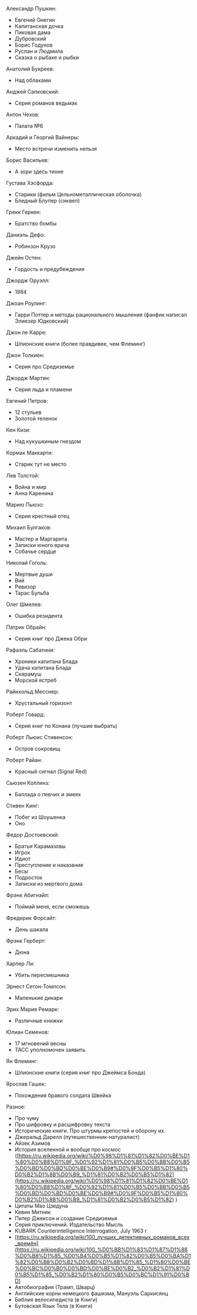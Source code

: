 Александр Пушкин:
- Евгений Онегин
- Капитанская дочка
- Пиковая дама
- Дубровский
- Борис Годунов
- Руслан и Людмила
- Сказка о рыбаке и рыбки

Анатолий Букреев:
- Над облаками

Анджей Сапковский:
- Серия романов ведьмак

Антон Чехов:
- Палата №6

Аркадий и Георгий Вайнеры:
- Место встречи изменить нельзя

Борис Васильев:
- А зори здесь тихие

Густава Хэсфорда:
- Старики (фильм Цельнометаллическая оболочка)
- Бледный Блупер (сиквел)

Грекк Геркен:
- Братство бомбы

Даниэль Дефо:
- Робинзон Крузо

Джейн Остен:
- Гордость и предубеждения

Джордж Оруэлл:
- 1984

Джоан Роулинг:
- Гарри Поттер и методы рационального мышления (фанфик написал Элиезер Юдковский)

Джон ле Карре:
- Шпионские книги (более правдивее, чем Флеминг)

Джон Толкиен:
- Серия про Средиземье

Джордж Мартин:
- Серия льда и пламени

Евгений Петров:
- 12 стульев
- Золотой теленок

Кен Кизи:
- Над кукушкиным гнездом

Кормак Маккарти:
- Старик тут не место

Лев Толстой:
- Война и мир
- Анна Каренина

Марию Пьюзо:
- Серия крестный отец

Михаил Булгаков:
- Мастер и Маргарита
- Записки юного врача
- Собачье сердце

Николай Гоголь:
- Мертвые души
- Вий
- Ревизор
- Тарас Бульба

Олег Шмелев:
- Ошибка резидента

Патрик Обрайн:
- Серия книг про Джека Обри

Рафаэль Сабатини:
- Хроники капитана Блада
- Удача капитана Блада
- Скарамуш
- Морской ястреб

Райнхольд Месснер:
- Хрустальный горизонт

Роберт Говард:
- Серия книг по Конана (лучшие выбрать)

Роберт Льюис Стивенсон:
- Остров сокровищ

Роберт Райан:
- Красный сигнал (Signal Red)

Сьюзен Коллинз:
- Баллада о певчих и змеях

Стивен Кинг:
- Побег из Шоушенка
- Оно

Федор Достоевский:
- Братья Карамазовы
- Игрок
- Идиот
- Преступление и наказание
- Бесы
- Подросток
- Записки из мертвого дома

Фрэнк Абигнэйл:
- Поймай меня, если сможешь

Фредерик Форсайт:
- День шакала

Фрэнк Герберт:
- Дюна

Харпер Ли:
- Убить пересмешника

Эрнест Сетон-Томпсон:
- Маленькие дикари

Эрих Мария Ремарк:
- Различные книжки

Юлиан Семенов:
- 17 мгновений весны
- ТАСС уполномочен заявить

Ян Флеминг:
- Шпионские книги (серия книг про Джеймса Бонда)

Ярослав Гашек:
- Похождения бравого солдата Швейка

Разное:
- Про чуму
- Про шифровку и расшифровку текста
- Исторические книги. Про штурмы крепостей и оборону их.
- Джеральд Дарелл (путешественник-натуралист)
- Айзек Азимов
- История вселенной и вообще про космос ([https://ru.wikipedia.org/wiki/%D0%98%D1%81%D1%82%D0%BE%D1%80%D0%B8%D1%8F_%D0%92%D1%81%D0%B5%D0%BB%D0%B5%D0%BD%D0%BD%D0%BE%D0%B9#%D0%9F%D0%B5%D1%80%D0%B2%D1%8B%D0%B9_%D1%81%D0%B2%D0%B5%D1%82](https://ru.wikipedia.org/wiki/%D0%98%D1%81%D1%82%D0%BE%D1%80%D0%B8%D1%8F_%D0%92%D1%81%D0%B5%D0%BB%D0%B5%D0%BD%D0%BD%D0%BE%D0%B9#%D0%9F%D0%B5%D1%80%D0%B2%D1%8B%D0%B9_%D1%81%D0%B2%D0%B5%D1%82) )
- Цитаты Мао Цзедуна
- Кевин Митник
- Питер Джексон и создание Средиземья
- Серия приключений. Издательство Мысль
- KUBARK Counterintelligence Interrogation, July 1963 r
- [https://ru.wikipedia.org/wiki/100_лучших_детективных_романов_всех_времён](https://ru.wikipedia.org/wiki/100_%D0%BB%D1%83%D1%87%D1%88%D0%B8%D1%85_%D0%B4%D0%B5%D1%82%D0%B5%D0%BA%D1%82%D0%B8%D0%B2%D0%BD%D1%8B%D1%85_%D1%80%D0%BE%D0%BC%D0%B0%D0%BD%D0%BE%D0%B2_%D0%B2%D1%81%D0%B5%D1%85_%D0%B2%D1%80%D0%B5%D0%BC%D1%91%D0%BD)
- Автобиография (Трамп, Шварц)
- Английские корни немецкого фашизма, Мануэль Саркисянц
- Библия велосипедиста (в Книги)
- Бутовская Язык Тела (в Книги)